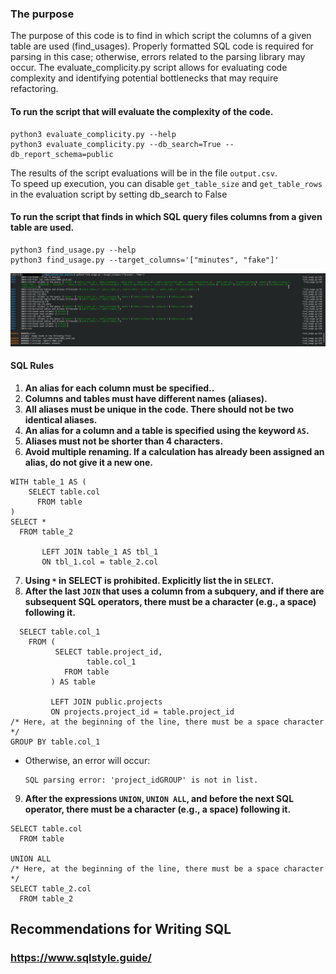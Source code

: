 ### The purpose 
The purpose  of this code is to find in which script the columns of a given table are used (find_usages). Properly formatted SQL code is required for parsing in this case; otherwise, errors related to the parsing library may occur.
The evaluate_complicity.py script allows for evaluating code complexity and identifying potential bottlenecks that may require refactoring.

#### To run the script that will evaluate the complexity of the code.
```
python3 evaluate_complicity.py --help
python3 evaluate_complicity.py --db_search=True --db_report_schema=public
```
The results of the script evaluations will be in the file `output.csv`.  
To speed up execution, you can disable `get_table_size` and `get_table_rows` in the evaluation script by setting db_search to False

#### To run the script that finds in which SQL query files columns from a given table are used.
```
python3 find_usage.py --help
python3 find_usage.py --target_columns='["minutes", "fake"]'
```
![alt text](https://github.com/Easthy/sql_report/blob/main/screenshot.png)

#### SQL Rules

1. **An alias for each column must be specified..**  
2. **Columns and tables must have different names (aliases).**  
3. **All aliases must be unique in the code. There should not be two identical aliases.**
4. **An alias for a column and a table is specified using the keyword `AS`.**  
5. **Aliases must not be shorter than 4 characters.**  
6. **Avoid multiple renaming. If a calculation has already been assigned an alias, do not give it a new one.**
```
WITH table_1 AS (
    SELECT table.col
      FROM table
)
SELECT *
  FROM table_2

       LEFT JOIN table_1 AS tbl_1
       ON tbl_1.col = table_2.col
```
7. **Using `*` in SELECT is prohibited. Explicitly list the in `SELECT`.**
8. **After the last `JOIN` that uses a column from a subquery, and if there are subsequent SQL operators, there must be a character (e.g., a space) following it.**
```
  SELECT table.col_1 
    FROM (
          SELECT table.project_id,
                 table.col_1
            FROM table
         ) AS table
         
         LEFT JOIN public.projects
         ON projects.project_id = table.project_id
/* Here, at the beginning of the line, there must be a space character */
GROUP BY table.col_1 
```
   - Otherwise, an error will occur:  
     ```
     SQL parsing error: 'project_idGROUP' is not in list.
     ```  
9. **After the expressions `UNION`, `UNION ALL`, and before the next SQL operator, there must be a character (e.g., a space) following it.**
```
SELECT table.col
  FROM table

UNION ALL
/* Here, at the beginning of the line, there must be a space character */
SELECT table_2.col
  FROM table_2
```

## Recommendations for Writing SQL
### https://www.sqlstyle.guide/
